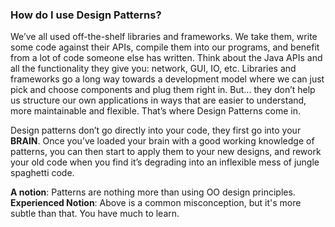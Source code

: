 ### How do I use Design Patterns?
We’ve all used off-the-shelf libraries and frameworks. We take them, write
some code against their APIs, compile them into our programs, and benefit
from a lot of code someone else has written. Think about the Java APIs and
all the functionality they give you: network, GUI, IO, etc. Libraries and
frameworks go a long way towards a development model where we can just
pick and choose components and plug them right in. But... they don’t help us
structure our own applications in ways that are easier to understand, more
maintainable and flexible. That’s where Design Patterns come in.

Design patterns don’t go directly into your code, they first go into your
**BRAIN**. Once you’ve loaded your brain with a good working knowledge of
patterns, you can then start to apply them to your new designs, and rework
your old code when you find it’s degrading into an inflexible mess of jungle
spaghetti code.

**A notion**: Patterns are nothing more than using OO design principles.
**Experienced Notion**: Above is a common misconception, but it's more subtle than that. You have much to learn.

